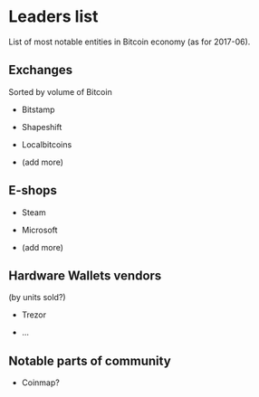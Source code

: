 
# Leaders list

List of most notable entities in Bitcoin economy (as for 2017-06).

## Exchanges

Sorted by volume of Bitcoin

* Bitstamp

* Shapeshift

* Localbitcoins

* (add more)

## E-shops

* Steam

* Microsoft

* (add more)

## Hardware Wallets vendors

(by units sold?)

* Trezor

* ...

## Notable parts of community

* Coinmap?

